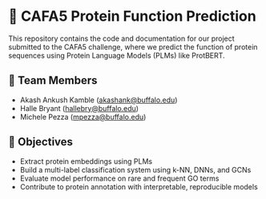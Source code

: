 # 🧬 CAFA5 Protein Function Prediction

This repository contains the code and documentation for our project submitted to the CAFA5 challenge, where we predict the function of protein sequences using Protein Language Models (PLMs) like ProtBERT.

## 👥 Team Members
- Akash Ankush Kamble ([akashank@buffalo.edu](mailto:akashank@buffalo.edu))
- Halle Bryant ([hallebry@buffalo.edu](mailto:hallebry@buffalo.edu))
- Michele Pezza ([mpezza@buffalo.edu](mailto:mpezza@buffalo.edu))

## 📌 Objectives
- Extract protein embeddings using PLMs
- Build a multi-label classification system using k-NN, DNNs, and GCNs
- Evaluate model performance on rare and frequent GO terms
- Contribute to protein annotation with interpretable, reproducible models


